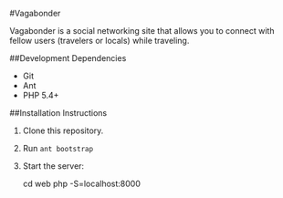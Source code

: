 #Vagabonder

Vagabonder is a social networking site that allows you to connect with fellow users (travelers or locals) while traveling.

##Development Dependencies
- Git
- Ant
- PHP 5.4+

##Installation Instructions

1. Clone this repository.
2. Run `ant bootstrap`
3. Start the server:

    cd web
    php -S=localhost:8000
